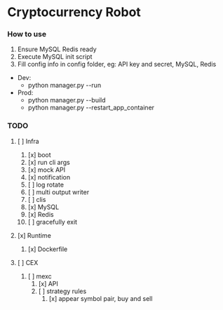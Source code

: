 # Cryptocurrency Robot

### How to use

1. Ensure MySQL Redis ready
1. Execute MySQL init script
1. Fill config info in config folder, eg: API key and secret, MySQL, Redis

- Dev:
   - python manager.py --run
- Prod:
   - python manager.py --build
   - python manager.py --restart_app_container

### TODO

1. [ ] Infra
   1. [x] boot
   1. [x] run cli args
   1. [x] mock API
   1. [x] notification
   1. [ ] log rotate
   1. [ ] multi output writer
   1. [ ] clis
   1. [x] MySQL
   1. [x] Redis
   1. [ ] gracefully exit

1. [x] Runtime
   1. [x] Dockerfile

1. [ ] CEX
   1. [ ] mexc
      1. [x] API
      1. [ ] strategy rules
         1. [x] appear symbol pair, buy and sell
